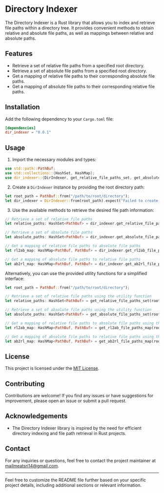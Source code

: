 # Directory Indexer

The Directory Indexer is a Rust library that allows you to index and retrieve file paths within a directory tree. It provides convenient methods to obtain relative and absolute file paths, as well as mappings between relative and absolute paths.

## Features

- Retrieve a set of relative file paths from a specified root directory.
- Retrieve a set of absolute file paths from a specified root directory.
- Get a mapping of relative file paths to their corresponding absolute file paths.
- Get a mapping of absolute file paths to their corresponding relative file paths.

## Installation

Add the following dependency to your `Cargo.toml` file:

```toml
[dependencies]
dir_indexer = "0.0.1"
```

## Usage

1. Import the necessary modules and types:

```rust
use std::path::PathBuf;
use std::collections::{HashSet, HashMap};
use dir_indexer::{DirIndexer, get_relative_file_paths_set, get_absolute_file_paths_set, get_rl2ab_file_paths_map, get_ab2rl_file_paths_map};
```

2. Create a `DirIndexer` instance by providing the root directory path:

```rust
let root_path = PathBuf::from("/path/to/root/directory");
let dir_indexer = DirIndexer::from(root_path).expect("Failed to create DirIndexer");
```

3. Use the available methods to retrieve the desired file path information:

```rust
// Retrieve a set of relative file paths
let relative_paths: HashSet<PathBuf> = dir_indexer.get_relative_file_paths_set();

// Retrieve a set of absolute file paths
let absolute_paths: HashSet<PathBuf> = dir_indexer.get_absolute_file_paths_set();

// Get a mapping of relative file paths to absolute file paths
let rl2ab_map: HashMap<PathBuf, PathBuf> = dir_indexer.get_rl2ab_file_paths_map();

// Get a mapping of absolute file paths to relative file paths
let ab2rl_map: HashMap<PathBuf, PathBuf> = dir_indexer.get_ab2rl_file_paths_map();
```

Alternatively, you can use the provided utility functions for a simplified interface:

```rust
let root_path = PathBuf::from("/path/to/root/directory");

// Retrieve a set of relative file paths using the utility function
let relative_paths: HashSet<PathBuf> = get_relative_file_paths_set(root_path.clone());

// Retrieve a set of absolute file paths using the utility function
let absolute_paths: HashSet<PathBuf> = get_absolute_file_paths_set(root_path.clone());

// Get a mapping of relative file paths to absolute file paths using the utility function
let rl2ab_map: HashMap<PathBuf, PathBuf> = get_rl2ab_file_paths_map(root_path.clone());

// Get a mapping of absolute file paths to relative file paths using the utility function
let ab2rl_map: HashMap<PathBuf, PathBuf> = get_ab2rl_file_paths_map(root_path.clone());
```

## License

This project is licensed under the [MIT License](LICENSE).

## Contributing

Contributions are welcome! If you find any issues or have suggestions for improvement, please open an issue or submit a pull request.

## Acknowledgements

- The Directory Indexer library is inspired by the need for efficient directory indexing and file path retrieval in Rust projects.

## Contact

For any inquiries or questions, feel free to contact the project maintainer at [mailmeatsri14@gmail.com](mailto:mailmeatsri14@gmail.com).

---

Feel free to customize the README file further based on your specific project details, including additional sections or relevant information.

